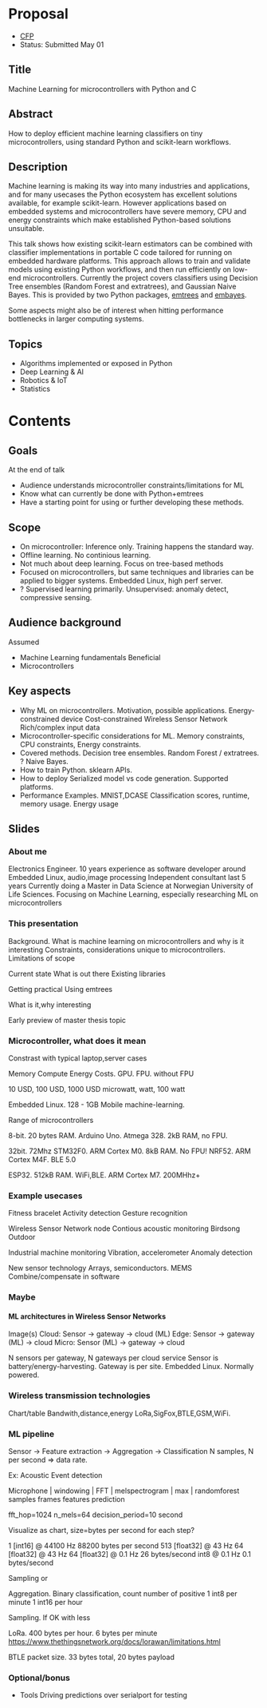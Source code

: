 
# Proposal

* [CFP](https://pretalx.com/euroscipy18/cfp)
* Status: Submitted May 01

## Title
Machine Learning for microcontrollers with Python and C

## Abstract
How to deploy efficient machine learning classifiers on tiny microcontrollers,
using standard Python and scikit-learn workflows.

## Description
Machine learning is making its way into many industries and applications,
and for many usecases the Python ecosystem has excellent solutions available, for example scikit-learn.
However applications based on embedded systems and microcontrollers have severe
memory, CPU and energy constraints which make established Python-based solutions unsuitable.

This talk shows how existing scikit-learn estimators can be combined with classifier implementations
in portable C code tailored for running on embedded hardware platforms.
This approach allows to train and validate models using existing Python workflows,
and then run efficiently on low-end microcontrollers.
Currently the project covers classifiers using Decision Tree ensembles (Random Forest and extratrees),
and Gaussian Naive Bayes. This is provided by two Python packages,
[emtrees](https://github.com/jonnor/emtrees) and [embayes](https://github.com/jonnor/embayes).

Some aspects might also be of interest when hitting performance bottlenecks in larger computing systems.

## Topics

* Algorithms implemented or exposed in Python
* Deep Learning & AI
* Robotics & IoT
* Statistics

# Contents

## Goals

At the end of talk

* Audience understands microcontroller constraints/limitations for ML
* Know what can currently be done with Python+emtrees
* Have a starting point for using or further developing these methods.

## Scope

* On microcontroller: Inference only. Training happens the standard way.
* Offline learning. No continious learning.
* Not much about deep learning. Focus on tree-based methods
* Focused on microcontrollers, but same techniques and libraries can be applied to bigger systems.
Embedded Linux, high perf server.
* ? Supervised learning primarily. Unsupervised: anomaly detect, compressive sensing.

## Audience background

Assumed
* Machine Learning fundamentals
Beneficial
* Microcontrollers

## Key aspects

* Why ML on microcontrollers.
Motivation, possible applications.
Energy-constrained device
Cost-constrained
Wireless Sensor Network
Rich/complex input data
* Microcontroller-specific considerations for ML.
Memory constraints, CPU constraints, Energy constraints.
* Covered methods.
Decision tree ensembles. Random Forest / extratrees.
? Naive Bayes.
* How to train
Python. sklearn APIs.
* How to deploy
Serialized model vs code generation.
Supported platforms.
* Performance
Examples. MNIST,DCASE
Classification scores, runtime, memory usage. Energy usage


## Slides

### About me

Electronics Engineer.
10 years experience as software developer
around Embedded Linux, audio,image processing
Independent consultant last 5 years
Currently doing a Master in Data Science
at Norwegian University of Life Sciences.
Focusing on Machine Learning, especially researching ML on microcontrollers


### This presentation

Background.
What is machine learning on microcontrollers and why is it interesting
Constraints, considerations unique to microcontrollers.
Limitations of scope

Current state
What is out there
Existing libraries

Getting practical
Using emtrees

What is it,why interesting


Early preview of master thesis topic

### Microcontroller, what does it mean
Constrast with typical laptop,server cases

Memory
Compute
Energy
Costs.
GPU. FPU. without FPU

10 USD, 100 USD, 1000 USD
microwatt, watt, 100 watt

Embedded Linux. 128 - 1GB
Mobile machine-learning. 


Range of microcontrollers

8-bit. 20 bytes RAM.
Arduino Uno. Atmega 328. 2kB RAM, no FPU.

32bit. 72Mhz
STM32F0. ARM Cortex M0. 8kB RAM. No FPU!
NRF52. ARM Cortex M4F. BLE 5.0

ESP32. 512kB RAM. WiFi,BLE.
ARM Cortex M7. 200MHhz+

### Example usecases

Fitness bracelet
Activity detection
Gesture recognition

Wireless Sensor Network node
Contious acoustic monitoring
Birdsong
Outdoor

Industrial machine monitoring
Vibration, accelerometer
Anomaly detection

New sensor technology
Arrays, semiconductors. MEMS
Combine/compensate in software


### Maybe

#### ML architectures in Wireless Sensor Networks
Image(s)
Cloud: Sensor -> gateway -> cloud (ML)
Edge: Sensor -> gateway (ML) -> cloud
Micro: Sensor (ML) -> gateway -> cloud

N sensors per gateway, N gateways per cloud service
Sensor is battery/energy-harvesting.
Gateway is per site. Embedded Linux. Normally powered.


### Wireless transmission technologies
Chart/table
Bandwith,distance,energy
LoRa,SigFox,BTLE,GSM,WiFi.

### ML pipeline
Sensor -> Feature extraction -> Aggregation -> Classification
N samples, N per second => data rate.

Ex: Acoustic Event detection

Microphone | windowing | FFT | melspectrogram | max | randomforest
  samples            frames                  features    prediction

fft_hop=1024
n_mels=64
decision_period=10 second

Visualize as chart, size=bytes per second for each step?

1 [int16] @ 44100 Hz   88200 bytes per second
513 [float32] @ 43 Hz
64 [float32] @ 43 Hz
64 [float32] @ 0.1 Hz    26 bytes/second
int8 @ 0.1 Hz           0.1 bytes/second

Sampling or

Aggregation. Binary classification, count number of positive
1 int8 per minute
1 int16 per hour

Sampling. If OK with less


LoRa. 400 bytes per hour. 6 bytes per minute
https://www.thethingsnetwork.org/docs/lorawan/limitations.html

BTLE packet size. 33 bytes total, 20 bytes payload

### Optional/bonus

* Tools
Driving predictions over serialport for testing




